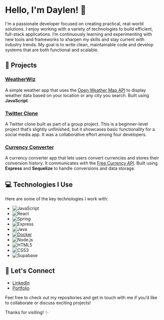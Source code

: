 # Hello, I'm Daylen! 👋

I'm a passionate developer focused on creating practical, real-world solutions. I enjoy working with a variety of technologies to build efficient, full-stack applications. I’m continuously learning and experimenting with new tools and frameworks to sharpen my skills and stay current with industry trends. My goal is to write clean, maintainable code and develop systems that are both functional and scalable.


## 🔧 Projects

### [WeatherWiz](https://github.com/notDuckk/weatherApp)
A simple weather app that uses the [Open Weather Map API](https://openweathermap.org/api) to display weather data based on your location or any city you search. Built using **JavaScript**.

### [Twitter Clone](https://github.com/Wassword/sharespace)
A Twitter clone built as part of a group project. This is a beginner-level project that’s slightly unfinished, but it showcases basic functionality for a social media app. It was a collaborative effort among four developers.

### [Currency Converter](https://github.com/notDuckk/currencyCoverter)
A currency converter app that lets users convert currencies and stores their conversion history. It communicates with the [Free Currency API](https://freecurrencyapi.com/). Built using **Express** and **Sequelize** to handle conversions and data storage.


## 💻 Technologies I Use

Here are some of the key technologies I work with:


- ![JavaScript](https://img.shields.io/badge/JavaScript-F7DF1E?style=for-the-badge&logo=javascript&logoColor=black)
- ![React](https://img.shields.io/badge/React-61DAFB?style=for-the-badge&logo=react&logoColor=black)
- ![Spring](https://img.shields.io/badge/Spring-6DB33F?style=for-the-badge&logo=spring&logoColor=white)
- ![Express](https://img.shields.io/badge/Express-000000?style=for-the-badge&logo=express&logoColor=white)
- ![Java](https://img.shields.io/badge/Java-%23ED8B00.svg?style=for-the-badge&logo=java&logoColor=white)
- [![Docker](https://img.shields.io/badge/Docker-2496ED?style=for-the-badge&logo=docker&logoColor=white)](https://www.docker.com/)
- ![Node.js](https://img.shields.io/badge/Node.js-339933?style=for-the-badge&logo=node.js&logoColor=white)
- ![HTML5](https://img.shields.io/badge/HTML5-E34F26?style=for-the-badge&logo=html5&logoColor=white)
- ![CSS3](https://img.shields.io/badge/CSS3-1572B6?style=for-the-badge&logo=css3&logoColor=white)
- ![Supabase](https://img.shields.io/badge/Supabase-3ECF8E?style=for-the-badge&logo=supabase&logoColor=white)



## 🤝 Let's Connect
 
- [LinkedIn](https://www.linkedin.com/in/daylen-francis-bb9090258/)  
- [Portfolio](https://yourportfolio.com)

Feel free to check out my repositories and get in touch with me if you’d like to collaborate or discuss exciting projects!

Thanks for visiting! ✨

